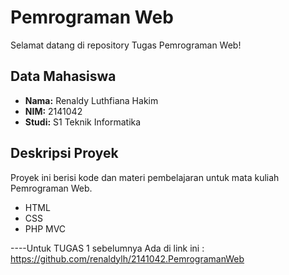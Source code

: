# Pemrograman Web

Selamat datang di repository Tugas Pemrograman Web!

## Data Mahasiswa

- **Nama:** Renaldy Luthfiana Hakim
- **NIM:** 2141042
- **Studi:** S1 Teknik Informatika

## Deskripsi Proyek

Proyek ini berisi kode dan materi pembelajaran untuk mata kuliah Pemrograman Web. 

- HTML
- CSS
- PHP MVC

----Untuk TUGAS 1 sebelumnya Ada di link ini : https://github.com/renaldylh/2141042.PemrogramanWeb


